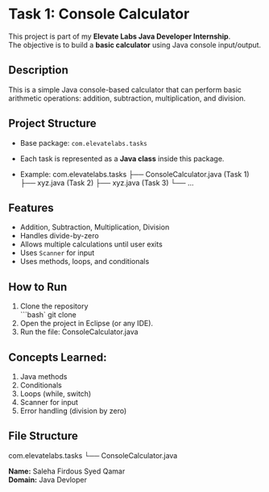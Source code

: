 # Task 1: Console Calculator

This project is part of my **Elevate Labs Java Developer Internship**.  
The objective is to build a **basic calculator** using Java console input/output.

## Description
This is a simple Java console-based calculator that can perform basic arithmetic operations: addition, subtraction, multiplication, and division.

## Project Structure
- Base package: `com.elevatelabs.tasks`
- Each task is represented as a **Java class** inside this package.
  
- Example:
com.elevatelabs.tasks
├── ConsoleCalculator.java (Task 1)
├── xyz.java (Task 2)
├── xyz.java (Task 3)
└── ...

## Features
- Addition, Subtraction, Multiplication, Division
- Handles divide-by-zero
- Allows multiple calculations until user exits
- Uses `Scanner` for input
- Uses methods, loops, and conditionals


## How to Run
1. Clone the repository  
 ```bash`
 git clone <your-repo-link>
2. Open the project in Eclipse (or any IDE).
3. Run the file: ConsoleCalculator.java

## Concepts Learned:
1) Java methods
2) Conditionals
3) Loops (while, switch)
4) Scanner for input
5) Error handling (division by zero)

## File Structure
com.elevatelabs.tasks
 └── ConsoleCalculator.java

**Name:** Saleha Firdous Syed Qamar  
**Domain:** Java Devloper
